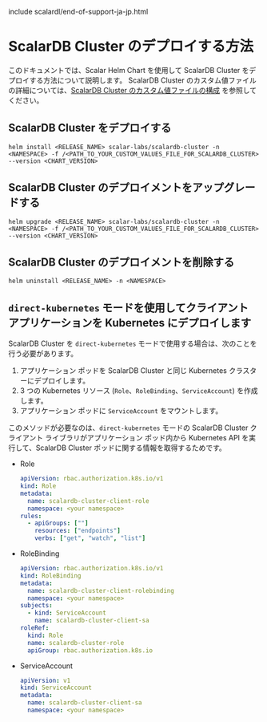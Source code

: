 include scalardl/end-of-support-ja-jp.html

# ScalarDB Cluster のデプロイする方法

このドキュメントでは、Scalar Helm Chart を使用して ScalarDB Cluster をデプロイする方法について説明します。 ScalarDB Cluster のカスタム値ファイルの詳細については、[ScalarDB Cluster のカスタム値ファイルの構成](configure-custom-values-scalardb-cluster.md) を参照してください。

## ScalarDB Cluster をデプロイする

```console
helm install <RELEASE_NAME> scalar-labs/scalardb-cluster -n <NAMESPACE> -f /<PATH_TO_YOUR_CUSTOM_VALUES_FILE_FOR_SCALARDB_CLUSTER> --version <CHART_VERSION>
```

## ScalarDB Cluster のデプロイメントをアップグレードする

```console
helm upgrade <RELEASE_NAME> scalar-labs/scalardb-cluster -n <NAMESPACE> -f /<PATH_TO_YOUR_CUSTOM_VALUES_FILE_FOR_SCALARDB_CLUSTER> --version <CHART_VERSION>
```

## ScalarDB Cluster のデプロイメントを削除する

```console
helm uninstall <RELEASE_NAME> -n <NAMESPACE>
```

## `direct-kubernetes` モードを使用してクライアント アプリケーションを Kubernetes にデプロイします

ScalarDB Cluster を `direct-kubernetes` モードで使用する場合は、次のことを行う必要があります。

1. アプリケーション ポッドを ScalarDB Cluster と同じ Kubernetes クラスターにデプロイします。
2. 3 つの Kubernetes リソース (`Role`、`RoleBinding`、`ServiceAccount`) を作成します。
3. アプリケーション ポッドに `ServiceAccount` をマウントします。

このメソッドが必要なのは、`direct-kubernetes` モードの ScalarDB Cluster クライアント ライブラリがアプリケーション ポッド内から Kubernetes API を実行して、ScalarDB Cluster ポッドに関する情報を取得するためです。

* Role
  ```yaml
  apiVersion: rbac.authorization.k8s.io/v1
  kind: Role
  metadata:
    name: scalardb-cluster-client-role
    namespace: <your namespace>
  rules:
    - apiGroups: [""]
      resources: ["endpoints"]
      verbs: ["get", "watch", "list"]
  ```
* RoleBinding
  ```yaml
  apiVersion: rbac.authorization.k8s.io/v1
  kind: RoleBinding
  metadata:
    name: scalardb-cluster-client-rolebinding
    namespace: <your namespace>
  subjects:
    - kind: ServiceAccount
      name: scalardb-cluster-client-sa
  roleRef:
    kind: Role
    name: scalardb-cluster-role
    apiGroup: rbac.authorization.k8s.io
  ```
* ServiceAccount
  ```yaml
  apiVersion: v1
  kind: ServiceAccount
  metadata:
    name: scalardb-cluster-client-sa
    namespace: <your namespace>
  ```
